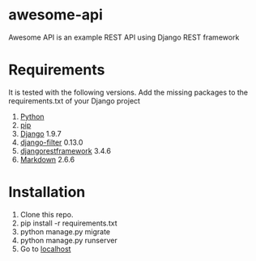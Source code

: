 # awesome-api
Awesome API is an example REST API using Django REST framework


Requirements
============

It is tested with the following versions. Add the missing packages to the requirements.txt of your Django project 

1. [Python]
2. [pip]
3. [Django] 1.9.7
4. [django-filter] 0.13.0
5. [djangorestframework] 3.4.6
6. [Markdown] 2.6.6

Installation
============

1. Clone this repo.
2. pip install -r requirements.txt
3. python manage.py migrate
4. python manage.py runserver
5. Go to [localhost]

[Python]: https://www.python.org/download/releases/2.7/ "Python 2.7"
[pip]: https://pypi.python.org/pypi/pip "pip"
[django]: https://www.djangoproject.com/ "Django==1.9.7"
[django-filter]: http://django-filter.readthedocs.io/en/latest/usage.html "django-filter"
[djangorestframework]: http://www.django-rest-framework.org/ "djangorestframework"
[Markdown]: https://pypi.python.org/pypi/Markdown/ "Markdown"
[localhost]: http://127.0.0.1:8000/users/ "http://127.0.0.1:8000/users/"
